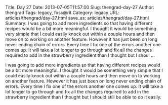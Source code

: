 Title: Day 27
Date: 2013-07-05T11:57:00
Slug: thengrad-day-27
Author: thengrad
Tags: legacy, foss@rit
Category: legacy
URL: articles/thengrad/day-27.html
save_as: articles/thengrad/day-27.html
Summary: I was going to add more ingredients so that having different recipes would be a bit more meaningful. I thought it would be something very simple that I could easily knock out within a couple hours and then move on to working on another feature. However it has just been on long never ending chain of errors. Every time I fix one of the errors another one comes up. It will take a lot longer to go through and fix all the changes required to add in the strawberry ingredient than I thought but I shoul ... 

I was going to add more ingredients so that having different recipes would be
a bit more meaningful. I thought it would be something very simple that I
could easily knock out within a couple hours and then move on to working on
another feature. However it has just been on long never ending chain of
errors. Every time I fix one of the errors another one comes up. It will take
a lot longer to go through and fix all the changes required to add in the
strawberry ingredient than I thought but I should still be able to do it
easily.


